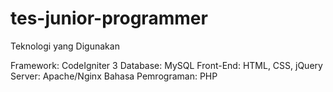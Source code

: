 ﻿# tes-junior-programmer

Teknologi yang Digunakan

Framework: CodeIgniter 3
Database: MySQL
Front-End: HTML, CSS, jQuery
Server: Apache/Nginx
Bahasa Pemrograman: PHP
